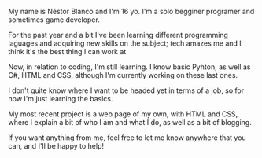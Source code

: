 My name is Néstor Blanco and I'm 16 yo. 
I'm a solo begginer programer and sometimes game developer.

For the past year and a bit I've been learning different programming laguages and adquiring new skills on the subject; tech amazes me and I think it's the best thing I can work at

Now, in relation to coding, I'm still learning. I know basic Pyhton, as well as C#, HTML and CSS, although I'm currently working on these last ones.

I don't quite know where I want to be headed yet in terms of a job, so for now I'm just learning the basics.

My most recent project is a web page of my own, with HTML and CSS, where I explain a bit of who I am and what I do, as well as a bit of blogging.

If you want anything from me, feel free to let me know anywhere that you can, and I'll be happy to help!

<!---
Nestea009/Nestea009 is a ✨ special ✨ repository because its `README.md` (this file) appears on your GitHub profile.
You can click the Preview link to take a look at your changes.
--->
